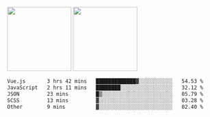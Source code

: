<img src="https://github-readme-stats.vercel.app/api?username=Dream4ever&count_private=true&show_icons=true&theme=tokyonight" height="150" /> <img src="https://github-readme-stats.vercel.app/api/top-langs/?username=Dream4ever&count_private=true&show_icons=true&theme=tokyonight&langs_count=5&layout=compact" height="150" />

<!--START_SECTION:waka-->

```txt
Vue.js       3 hrs 42 mins   █████████████▓░░░░░░░░░░░   54.53 %
JavaScript   2 hrs 11 mins   ████████░░░░░░░░░░░░░░░░░   32.12 %
JSON         23 mins         █▒░░░░░░░░░░░░░░░░░░░░░░░   05.79 %
SCSS         13 mins         ▓░░░░░░░░░░░░░░░░░░░░░░░░   03.28 %
Other        9 mins          ▓░░░░░░░░░░░░░░░░░░░░░░░░   02.40 %
```

<!--END_SECTION:waka-->
